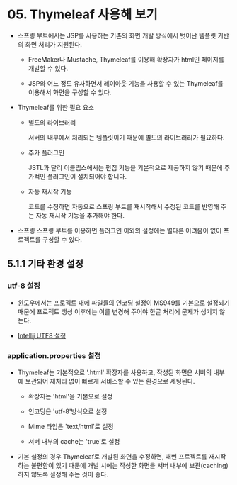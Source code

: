 # 05. Thymeleaf 사용해 보기

 - 스프링 부트에서는 JSP를 사용하는 기존의 화면 개발 방식에서 벗어난 템플릿 기반의 화면 처리가 지원된다.

    - FreeMaker나 Mustache, Thymeleaf를 이용해 확장자가 html인 페이지를 개발할 수 있다.

    - JSP와 어느 정도 유사하면서 레이아웃 기능을 사용할 수 있는 Thymeleaf를 이용해서 화면을 구성할 수 있다.

  - Thymeleaf를 위한 필요 요소

    - 별도의 라이브러리

        서버의 내부에서 처리되는 템플릿이기 때문에 별도의 라이브러리가 필요하다.

    - 추가 플러그인

        JSTL과 달리 이클립스에서는 편집 기능을 기본적으로 제공하지 않기 때문에 추가적인 플러그인이 설치되어야 합니다.

    - 자동 재시작 기능

        코드를 수정하면 자동으로 스프링 부트를 재시작해서 수정된 코드를 반영해 주는 자동 재시작 기능을 추가해야 한다.

 - 스프링 스프링 부트를 이용하면 플러그인 이외의 설정에는 별다른 어려움이 없이 프로젝트를 구성할 수 있다.


## 5.1.1 기타 환경 설정

### utf-8 설정

 - 윈도우에서는 프로젝트 내에 파일들의 인코딩 설정이 MS949를 기본으로 설정되기 때문에 프로젝트 생성 이후에는 이를 변경해 주어야 한글 처리에 문제가 생기지 않는다.

  - [Intellij UTF8 설정](https://www.lesstif.com/java/intellij-file-console-encoding-121012310.html)

### application.properties 설정

 - Thymeleaf는 기본적으로 '.html' 확장자를 사용하고, 작성된 화면은 서버의 내부에 보관되어 재처리 없이 빠르게 서비스할 수 있는 환경으로 세팅된다.

   - 확장자는 'html'을 기본으로 설정

   - 인코딩은 'utf-8'방식으로 설정

   - Mime 타입은 'text/html'로 설정

   - 서버 내부의 cache는 'true'로 설정

  - 기본 설정의 경우 Thymeleaf로 개발된 화면을 수정하면, 매번 프로젝트를 재시작하는 불편함이 있기 때문에 개발 시에는 작성한 화면을 서버 내부에 보관(caching)하지 않도록 설정해 주는 것이 좋다.





